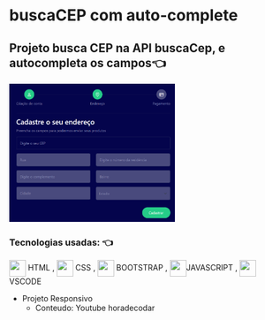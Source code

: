# buscaCEP com auto-complete

## Projeto busca CEP na API buscaCep, e autocompleta os campos👈 

<img alt="print projeto" height="250" width="300" src="./img/print.png">

### Tecnologias usadas: 👈 
<img align="center" height="30" width="30" src="https://cdn.jsdelivr.net/gh/devicons/devicon/icons/html5/html5-original.svg"> HTML , 
<img align="center" height="30" width="30" src="https://cdn.jsdelivr.net/gh/devicons/devicon/icons/css3/css3-original.svg"> CSS , 
<img align="center" height="30" width="30" src="https://cdn.jsdelivr.net/gh/devicons/devicon/icons/bootstrap/bootstrap-original.svg"> BOOTSTRAP , 
<img align="center" height="30" width="30" src="https://cdn.jsdelivr.net/gh/devicons/devicon/icons/javascript/javascript-original.svg">JAVASCRIPT , 
<img align="center" height="30" width="30" src="https://cdn.jsdelivr.net/gh/devicons/devicon/icons/vscode/vscode-original.svg"> VSCODE
 - Projeto Responsivo
   - Conteudo: Youtube horadecodar

